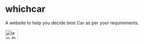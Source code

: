 # whichcar
A website to help you decide best Car as per your requirements.
<p align="left">
<img align="center" src="https://whichcar.epizy.com/img/logoF.png" alt="iam_thealok" height="30" width="40" />
</p>

